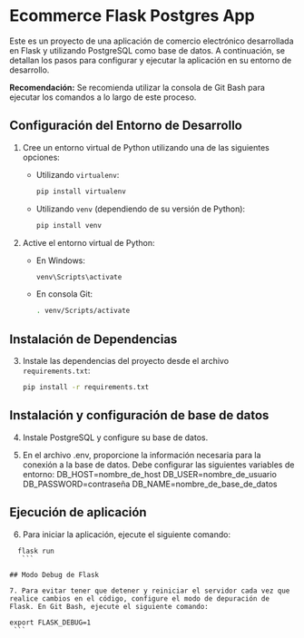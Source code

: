 # Ecommerce Flask Postgres App

Este es un proyecto de una aplicación de comercio electrónico desarrollada en Flask y utilizando PostgreSQL como base de datos. A continuación, se detallan los pasos para configurar y ejecutar la aplicación en su entorno de desarrollo.

**Recomendación:** Se recomienda utilizar la consola de Git Bash para ejecutar los comandos a lo largo de este proceso.

## Configuración del Entorno de Desarrollo

1. Cree un entorno virtual de Python utilizando una de las siguientes opciones:

   - Utilizando `virtualenv`:
     ```bash
     pip install virtualenv
     ```

   - Utilizando `venv` (dependiendo de su versión de Python):
     ```bash
     pip install venv
     ```

2. Active el entorno virtual de Python:
   - En Windows:
     ```bash
     venv\Scripts\activate
     ```
   - En consola Git:
     ```bash
     . venv/Scripts/activate
     ```

## Instalación de Dependencias

3. Instale las dependencias del proyecto desde el archivo `requirements.txt`:
   ```bash
   pip install -r requirements.txt

## Instalación y configuración de base de datos

4. Instale PostgreSQL y configure su base de datos.

5. En el archivo .env, proporcione la información necesaria para la conexión a la base de datos. Debe configurar las siguientes variables de entorno:
  DB_HOST=nombre_de_host
  DB_USER=nombre_de_usuario
  DB_PASSWORD=contraseña
  DB_NAME=nombre_de_base_de_datos

## Ejecución de aplicación

6. Para iniciar la aplicación, ejecute el siguiente comando:
  ```
    flask run
     ```
   
## Modo Debug de Flask

7. Para evitar tener que detener y reiniciar el servidor cada vez que realice cambios en el código, configure el modo de depuración de Flask. En Git Bash, ejecute el siguiente comando:
   ```
    export FLASK_DEBUG=1
     ```
